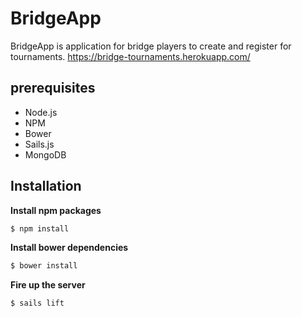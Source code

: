 # BridgeApp

BridgeApp is application for bridge players to create and register for tournaments.
https://bridge-tournaments.herokuapp.com/

## prerequisites
- Node.js
- NPM
- Bower
- Sails.js
- MongoDB

## Installation
**Install npm packages**
```sh
$ npm install
```
**Install bower dependencies**
```sh
$ bower install
```
**Fire up the server**
```sh
$ sails lift
```
